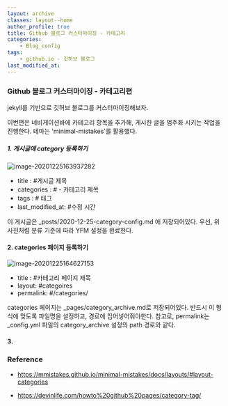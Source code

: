 ```yaml
---
layout: archive
classes: layout--home
author_profile: true
title: Github 블로그 커스터마이징 - 카테고리
categories:	
    - Blog_config
tags:
    - github.io - 깃허브 블로그
last_modified_at:
---
```




### Github 블로그 커스터마이징 - 카테고리편

jekyll를 기반으로 깃허브 블로그를 커스터마이징해보자.

이번편은 네비게이션바에 카테고리 항목을 추가해, 게시한 글을 범주화 시키는 작업을 진행한다. 테마는 'minimal-mistakes'를 활용했다. 



##### 1. 게시글에 category 등록하기

![image-20201225163937282](C:\Users\User\AppData\Roaming\Typora\typora-user-images\image-20201225163937282.png)

- title : #게시글 제목
- categories : # - 카테고리 제목
- tags : # 태그
- last_modified_at: #수정 시간



이 게시글은 _posts/2020-12-25-category-config.md 에 저장되어있다. 우선, 위 사진처럼 분류 기준에 따라 YFM 설정을 완료한다.  



#### 2. categories 페이지 등록하기

![image-20201225164627153](C:\Users\User\AppData\Roaming\Typora\typora-user-images\image-20201225164627153.png)

- title : #카테고리 페이지 제목
- layout:  #categoires
- permalink: #/categories/



categories 페이지는 _pages/category_archive.md로 저장되어있다.  반드시 이 형식에 맞도록 파일명을 설정하고, 경로에 집어넣어줘야한다. 참고로, permalink는 _config.yml 파일의 category_archive 설정의 path 경로와 같다.



#### 3. 



### Reference

- https://mmistakes.github.io/minimal-mistakes/docs/layouts/#layout-categories

- https://devinlife.com/howto%20github%20pages/category-tag/



